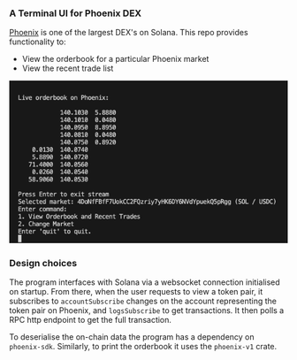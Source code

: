 ### A Terminal UI for Phoenix DEX

[Phoenix](https://www.phoenix.trade/) is one of the largest DEX's on Solana. This repo provides functionality to:
- View the orderbook for a particular Phoenix market
- View the recent trade list

![screenshot](screenshot.png "Live view of the terminal")

### Design choices 

The program interfaces with Solana via a websocket connection initialised on startup. From there, when the user requests to view a token pair, it subscribes to `accountSubscribe` changes on the account representing the token pair on Phoenix, and `logsSubscribe` to get transactions. It then polls a RPC http endpoint to get the full transaction.

To deserialise the on-chain data the program has a dependency on `phoenix-sdk`. Similarly, to print the orderbook it uses the `phoenix-v1` crate.